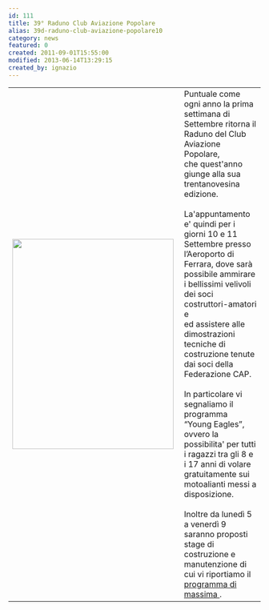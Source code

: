 ```yaml
---
id: 111
title: 39° Raduno Club Aviazione Popolare
alias: 39d-raduno-club-aviazione-popolare10
category: news
featured: 0
created: 2011-09-01T15:55:00
modified: 2013-06-14T13:29:15
created_by: ignazio
---
```

<table border="0">
 <tbody>
  <tr>
   <td>
    <img border="0" height="420" src="images/stories/2011.cap-locandina-39mo-raduno-s.jpg" style="float: left; padding-right: 5px;" width="322"/>
   </td>
   <td valign="top">
    Puntuale come ogni anno la prima settimana di Settembre ritorna il Raduno del Club Aviazione Popolare,
    <br/>
    che quest'anno giunge alla sua trentanovesina edizione.
    <br/>
    <br/>
    La'appuntamento e' quindi per i giorni 10 e 11 Settembre presso l’Aeroporto di Ferrara, dove sarà possibile ammirare i bellissimi velivoli dei soci costruttori-amatori e
    <br/>
    ed assistere alle dimostrazioni tecniche di costruzione tenute dai soci della Federazione CAP.
    <br/>
    <br/>
    In particolare vi segnaliamo il programma “Young Eagles”,
    <br/>
    ovvero la possibilita' per tutti i ragazzi tra gli 8 e i 17 anni di volare gratuitamente sui motoalianti messi a disposizione.
    <br/>
    <br/>
    Inoltre da lunedì 5 a venerdì 9 saranno proposti stage di costruzione e manutenzione di cui vi riportiamo il
    <a href="dmdocuments/cap-programma-39mo-raduno.pdf" target="_blank">
     programma di massima
    </a>
    .
   </td>
  </tr>
 </tbody>
</table>
